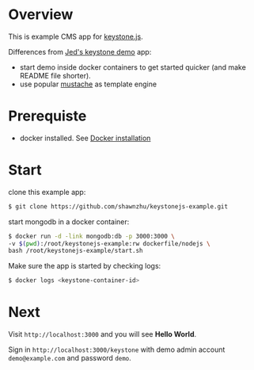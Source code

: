 # Overview

This is example CMS app for [keystone.js](https://github.com/JedWatson/keystone).

Differences from [Jed's keystone demo](https://github.com/JedWatson/keystone-demo) app:

* start demo inside docker containers to get started quicker (and make README file shorter).
* use popular [mustache](https://github.com/janl/mustache.js) as template engine

# Prerequiste

* docker installed. See [Docker installation](https://www.docker.io/gettingstarted/#h_installation)

# Start

clone this example app:

```bash	
$ git clone https://github.com/shawnzhu/keystonejs-example.git
```

start mongodb in a docker container:

```bash
$ docker run -d -link mongodb:db -p 3000:3000 \
-v $(pwd):/root/keystonejs-example:rw dockerfile/nodejs \
bash /root/keystonejs-example/start.sh
```

Make sure the app is started by checking logs:

```bash
$ docker logs <keystone-container-id>
```

# Next

Visit `http://localhost:3000` and you will see **Hello World**.

Sign in `http://localhost:3000/keystone` with demo admin account `demo@example.com` and password `demo`.
